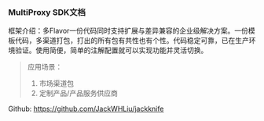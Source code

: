 ### MultiProxy SDK文档

框架介绍：多Flavor一份代码同时支持扩展与差异兼容的企业级解决方案。一份模板代码，多渠道打包，打出的所有包有共性也有个性。代码稳定可靠，已在生产环境验证。使用简便，简单的注解配置就可以实现功能并灵活切换。

> 应用场景：
>
> 1. 市场渠道包
> 2. 定制产品/产品服务供应商



Github: https://github.com/JackWHLiu/jackknife
